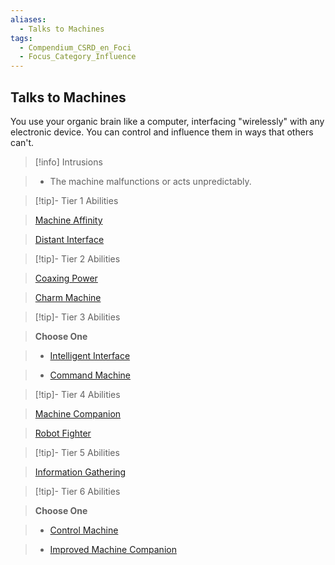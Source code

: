 ```yaml
---
aliases:
  - Talks to Machines
tags:
  - Compendium_CSRD_en_Foci
  - Focus_Category_Influence
---
```

  
    
## Talks to Machines    
You use your organic brain like a computer, interfacing "wirelessly" with any electronic device. You can control and influence them in ways that others can't.    
  
>[!info] Intrusions    
>- The machine malfunctions or acts unpredictably.    
  
  
>[!tip]- Tier 1 Abilities    
> [Machine Affinity](Machine-Affinity.md)    
> [Distant Interface](Distant-Interface.md)    
  
  
>[!tip]- Tier 2 Abilities    
> [Coaxing Power](Coaxing-Power.md)    
> [Charm Machine](Charm-Machine.md)    
  
  
>[!tip]- Tier 3 Abilities    
> **Choose One**    
>- [Intelligent Interface](Intelligent-Interface.md)    
>- [Command Machine](Command-Machine.md)    
  
  
>[!tip]- Tier 4 Abilities    
> [Machine Companion](Machine-Companion.md)    
> [Robot Fighter](Robot-Fighter.md)    
  
  
>[!tip]- Tier 5 Abilities    
> [Information Gathering](Information-Gathering.md)    
  
  
>[!tip]- Tier 6 Abilities    
> **Choose One**    
>- [Control Machine](Control-Machine.md)    
>- [Improved Machine Companion](Improved-Machine-Companion.md)